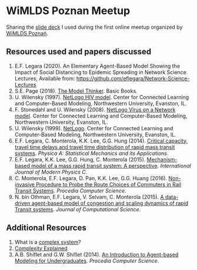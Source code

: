 # WiMLDS Poznan Meetup

Sharing the [slide deck](https://github.com/eflegara/WiMLDS-Poznan/blob/master/wimlds_poznan.pdf) I used during the first online meetup organized by [WiMLDS Poznań](http://wimlds.org/about-the-poznan-team/).

## Resources used and papers discussed

1. E.F. Legara (2020). An Elementary Agent-Based Model Showing the Impact of Social Distancing to Epidemic Spreading in Network Science Lectures, Available from: https://github.com/eflegara/Network-Science-Lectures
2. S.E. Page (2018). [The Model Thinker](https://www.amazon.com/Model-Thinker-What-Need-Know/dp/0465094627). Basic Books. 
3. U. Wilensky (1997). [NetLogo HIV model](http://ccl.northwestern.edu/netlogo/models/HIV). Center for Connected Learning and Computer-Based Modeling, Northwestern University, Evanston, IL.
4. F. Stonedahl and U. Wilensky (2008). [NetLogo Virus on a Network model](http://ccl.northwestern.edu/netlogo/models/VirusonaNetwork). Center for Connected Learning and Computer-Based Modeling, Northwestern University, Evanston, IL.
5. U. Wilensky (1999). [NetLogo](http://ccl.northwestern.edu/netlogo/). Center for Connected Learning and Computer-Based Modeling, Northwestern University, Evanston, IL.
6. E.F. Legara, C. Monterola, K.K. Lee, G.G. Hung (2014). [Critical capacity, travel time delays and travel time distribution of rapid mass transit systems](https://www.sciencedirect.com/science/article/pii/S0378437114001678). *Physica A: Statistical Mechanics and its Applications*.
7. E.F. Legara, K.K. Lee, G.G. Hung, C. Monterola (2015). [Mechanism-based model of a mass rapid transit system: A perspective](https://www.worldscientific.com/doi/abs/10.1142/S2010194515600113). *International Journal of Modern Physics C*.
8. C. Monterola, E.F. Legara, D. Pan, K.K. Lee, G.G. Huang (2016). [Non-invasive Procedure to Probe the Route Choices of Commuters in Rail Transit Systems](https://www.sciencedirect.com/science/article/pii/S1877050916309437). *Procedia Computer Science*.
9. N. bin Othman, E.F. Legara, V. Selvam, C. Monterola (2015). [A data-driven agent-based model of congestion and scaling dynamics of rapid Transit systems](https://www.sciencedirect.com/science/article/abs/pii/S1877750315000332). *Journal of Computational Science*.


## Additional Resources

1. What is a [complex system](https://en.wikipedia.org/wiki/Complex_system)?
2. [Complexity Explained](https://complexityexplained.github.io/)
3. A.B. Shiflet and G.W. Shiflet (2014). [An Introduction to Agent-based Modeling for Undergraduates](https://www.sciencedirect.com/science/article/pii/S1877050914003032). *Procedia Computer Science*.

